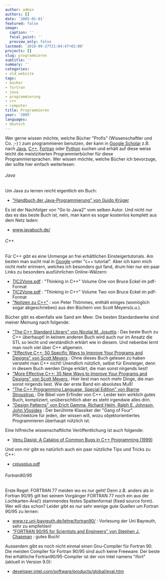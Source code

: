 ```yaml
---
author: admin
authors: []
date: '2005-01-01'
featured: false
image:
  caption: ''
  focal_point: ''
  preview_only: false
lastmod: '2019-09-27T21:04:47+02:00'
projects: []
slug: programmieren
subtitle: ''
summary: ''
categories:
- old_website
tags:
- bücher
- fortran
- java
- programmierung
- c++
- computer
title: Programmieren
year: '2005'
languages:
- deutsch
---
```


<p> Wer gerne wissen möchte, welche Bücher "Profis" (Wissenschaftler und Co. ;-) ) zum 
programmieren benutzen, der kann in <a href="http://scholar.google.com/" >Google Scholar</a> z.B. nach 
<a href="http://scholar.google.com/scholar?q=Java&amp;amp;hl=en&amp;lr=&amp;btnG=Search" >Java</a>, 
<a href="http://scholar.google.com/scholar?q=C%2B%2B&amp;hl=en&amp;lr=&amp;btnG=Search" >C++</a>, 
<a href="http://scholar.google.com/scholar?q=Fortran&amp;hl=en&amp;lr=&amp;btnG=Search" >Fortran</a> oder 
<a href="http://scholar.google.com/scholar?q=Python&amp;hl=en&amp;lr=&amp;btnG=Search" >Python</a> suchen 
und erhält auf diese weise leicht die meistzitierten Programmierbücher für diese Programmiersprachen. 
Wer wissen möchte, welche Bücher ich bevorzuge, der sollte hier einfach weiterlesen: </p>

<h6>Java</h6>
<p>Um Java zu lernen reicht eigentlich ein Buch:</p>
<ul>
<li><a href="http://www.amazon.de/exec/obidos/ASIN/3827322014/guidokruegerfreie/302-7208934-0117615">
"Handbuch der Java-Programmierung" von Guido Krüger</a></li>
</ul>
<p>Es ist der Nachfolger von "Go to Java2" vom selben Autor. Und nicht nur das es
das beste Buch ist, nein, man kann es sogar kostenlos komplett aus dem Netz
laden:</p>
<ul>
<li><a href="http://www.javabuch.de/">www.javabuch.de/</a></li>
</ul>

<h6>C++</h6>
<p>Für C++ gibt es eine Unmenge an frei erhältlichen Einsteigertutorials. Am
besten man sucht mal in <a href="http://www.google.de/">Google</a> unter "c++
tutorial". Aber ich kann mich nicht mehr erinnern, welches ich besonders gut 
fand, drum hier nur ein paar Links zu besonders ausführlichen Online-Wälzern:
</p>
<ul>
<li><a href="usefulthings/tic2vone.pdf">TIC2Vone.pdf</a> : "Thinking in C++" 
Volume One von Bruce Eckel im pdf-Format</li>
<li><a href="usefulthings/tic2vtwo.pdf">TIC2Vone.pdf</a> : "Thinking in C++" 
Volume Two von Bruce Eckel im pdf-Format</li> 
<li><a href="http://www.notes-about-cpp.com/book.html">"Notizen zu C++"</a> : von Peter
Thömmes, enthält einiges (womöglich sogar abgeschrieben) aus den Büchern von
Scott Meyers(s.u.).</li>
</ul>

<p> Bücher gibt es ebenfalls wie Sand am Meer. Die besten Standardwerke 
sind meiner Meinung nach folgende:</p>

<ul>
<li><a href="http://www.amazon.de/exec/obidos/ASIN/0201379260/
qid=1077834223/sr=2-5/ref=sr_aps_prod_5_2/302-5723593-8228013">
"The C++ Standard Library" von Nicolai M. Josuttis</a> : Das beste Buch zu C++ 
überhaupt! In keinem anderen Buch wird auch nur im Ansatz die STL so leicht
und verständlich erklärt wie in diesem. Und nebenbei lernt man noch viel über
C++ allgemein.</li>
<li><a href="http://www.amazon.de/exec/obidos/ASIN/0201924889/
qid=1077835002/sr=2-1/ref=sr_2_11_1/302-5723593-8228013">
"Effective C++: 50 Specific Ways to Improve Your Programs and Designs"
von Scott Meyers</a> : Ohne dieses Buch gelesen zu haben versteht man C++
nicht! Unendlich nützlich, selbst für Einsteiger, denn in diesem Buch werden
Dinge erklärt, die man sonst nirgends liest!</li>
<li><a href="http://www.amazon.de/exec/obidos/ASIN/020163371X/
qid=1077835002/sr=2-2/ref=sr_2_11_2/302-5723593-8228013">
"More Effective C++: 35 New Ways to Improve Your Programs and Designs"
von Scott Meyers
</a> : Hier liest man noch mehr Dinge, die man sonst nirgends liest. Wie der
erste Band ein absolutes Muß!</li>
<li><a href="http://www.amazon.de/exec/obidos/ASIN/0201700735/
qid=1077835693/sr=2-2/ref=sr_2_3_2/302-5723593-8228013">
"The C++ Programming Language, Special Edition" von Bjarne Stroustrup
</a> : Die Bibel vom Erfinder von C++. Leider kein wirklich gutes Buch,
kompliziert, unübersichtlich aber es steht irgendwie alles drin.</li>
<li><a href="http://www.amazon.de/exec/obidos/ASIN/0201633612/
qid=1077835970/sr=2-1/ref=sr_2_11_1/302-5723593-8228013">
"Design Patterns" von Erich Gamma, Richard Helm, Ralph E. Johnson, John
Vlissides</a> : Der berühmte Klassiker der "Gang of Four". Pflichlektüre 
für jeden, der wissen will, wozu objektorientiertes Programmieren 
überhaupt nützlich ist.</li>
</ul>

<p> Eine hilfreiche wissenschaftliche Veröffentlichung ist auch folgende:</p>
<ul>
<li><a href="http://citeseer.ist.psu.edu/dasigi99catalog.html">Venu Dasigi: A Catalog of Common Bugs in C++ Programming (1999)</a>
</li>
</ul>

<p>Und von mir gibt es natürlich auch ein paar nützliche Tips und Tricks zu C++:</p>
<ul>
<li><a href="documents/cplusplus.pdf">cplusplus.pdf</a>
</li>
</ul>

<h6>Fortran90/95</h6>
<p>Erste Regel: FORTRAN 77 meiden wo es nur geht! Denn z.B. 
anders als in Fortran 90/95 gilt bei seinem Vorgänger FORTRAN 77 noch ein aus
der Lochkarten-Ära(!) stammendes festes Spaltenformat (fixed source form).
Wer will das schon? Leider gibt es nur sehr wenige gute Quellen um Fortran 90/95 zu lernen:</p>
<ul>
<li><a href="http://www.rz.uni-bayreuth.de/lehre/fortran90/">
www.rz.uni-bayreuth.de/lehre/fortran90/</a> 
: Vorlesung der Uni Bayreuth, sehr zu empfehlen!</li>
<li><a href="http://www.amazon.de/exec/obidos/
ASIN/0070119384/qid=1077808372/sr=2-3/ref=sr_aps_prod_3_1/302-3453072-9080005">
"FORTRAN 90/95 for Scientists and Engineers"
von Stephen J. Chapman</a> : gutes Buch!</li>
</ul>
<p>Ausserdem gibt es noch nicht einmal einen Gnu-Compiler für Fortran 90. Die meisten Compiler
für Fortran 90/95 sind auch keine Freeware. Der beste frei erhältliche Fortran90/95-Compiler
ist der von Intel namens "ifort" (aktuell in Version 9.0):</p>
<ul>
<li><a href="http://developer.intel.com/software/products/global/eval.htm">
developer.intel.com/software/products/global/eval.htm</a></li>
</ul>